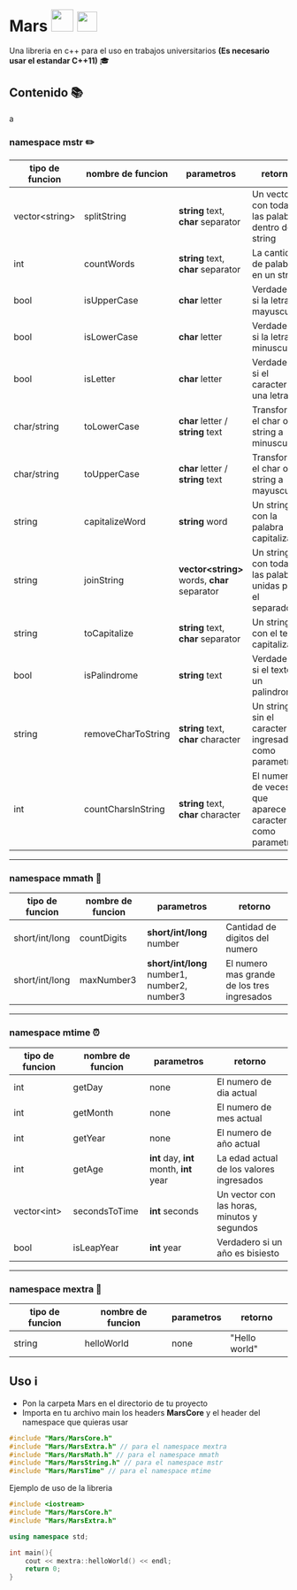 # Mars <img src="https://images.vexels.com/media/users/3/152536/isolated/preview/401b51c3a9098f12b566121c92009877-mars-planet-icon-by-vexels.png" width="40"> <img src="https://upload.wikimedia.org/wikipedia/commons/thumb/1/18/ISO_C%2B%2B_Logo.svg/1200px-ISO_C%2B%2B_Logo.svg.png" width="36">

Una libreria en c++ para el uso en trabajos universitarios **(Es necesario usar el estandar C++11)** 🎓

## Contenido 📚
a
### namespace mstr ✏️

| tipo de funcion  | nombre de funcion  | parametros                                     | retorno                                                   |
| ---------------- | ------------------ | ---------------------------------------------- | --------------------------------------------------------- |
| vector\<string\> | splitString        | **string** text, **char** separator            | Un vector con todas las palabras dentro del string        |
| int              | countWords         | **string** text, **char** separator            | La cantidad de palabras en un string                      |
| bool             | isUpperCase        | **char** letter                                | Verdadero si la letra es mayuscula                        |
| bool             | isLowerCase        | **char** letter                                | Verdadero si la letra es minuscula                        |
| bool             | isLetter           | **char** letter                                | Verdadero si el caracter una letra                        |
| char/string      | toLowerCase        | **char** letter / **string** text              | Transforma el char o string a minuscula                   |
| char/string      | toUpperCase        | **char** letter / **string** text              | Transforma el char o string a mayuscula                   |
| string           | capitalizeWord     | **string** word                                | Un string con la palabra capitalizada                     |
| string           | joinString         | **vector\<string\>** words, **char** separator | Un string con todas las palabras unidas por el separador  |
| string           | toCapitalize       | **string** text, **char** separator            | Un string con el texto capitalizado                       |
| bool             | isPalindrome       | **string** text                                | Verdadero si el textoes un palindromo                     |
| string           | removeCharToString | **string** text, **char** character            | Un string sin el caracter ingresado como parametro        |
| int              | countCharsInString | **string** text, **char** character            | El numero de veces que aparece el caracter como parametro |

---

### namespace mmath 📐

| tipo de funcion | nombre de funcion | parametros                                   | retorno                                     |
| --------------- | ----------------- | -------------------------------------------- | ------------------------------------------- |
| short/int/long  | countDigits       | **short/int/long** number                    | Cantidad de digitos del numero              |
| short/int/long  | maxNumber3        | **short/int/long** number1, number2, number3 | El numero mas grande de los tres ingresados |

---

### namespace mtime ⏰

| tipo de funcion | nombre de funcion | parametros                               | retorno                                     |
| --------------- | ----------------- | ---------------------------------------- | ------------------------------------------- |
| int             | getDay            | none                                     | El numero de dia actual                     |
| int             | getMonth          | none                                     | El numero de mes actual                     |
| int             | getYear           | none                                     | El numero de año actual                     |
| int             | getAge            | **int** day, **int** month, **int** year | La edad actual de los valores ingresados    |
| vector\<int\>   | secondsToTime     | **int** seconds                          | Un vector con las horas, minutos y segundos |
| bool            | isLeapYear        | **int** year                             | Verdadero si un año es bisiesto             |

---

### namespace mextra 🤔

| tipo de funcion | nombre de funcion | parametros | retorno       |
| --------------- | ----------------- | ---------- | ------------- |
| string          | helloWorld        | none       | "Hello world" |

## Uso ℹ️

* Pon la carpeta Mars en el directorio de tu proyecto
* Importa en tu archivo main los headers **MarsCore**  y el header del namespace que quieras usar

```cpp
#include "Mars/MarsCore.h"
#include "Mars/MarsExtra.h" // para el namespace mextra
#include "Mars/MarsMath.h" // para el namespace mmath
#include "Mars/MarsString.h" // para el namespace mstr
#include "Mars/MarsTime" // para el namespace mtime
```

Ejemplo de uso de la libreria

```cpp
#include <iostream>
#include "Mars/MarsCore.h"
#include "Mars/MarsExtra.h"

using namespace std;

int main(){
    cout << mextra::helloWorld() << endl;
    return 0;
}

```
